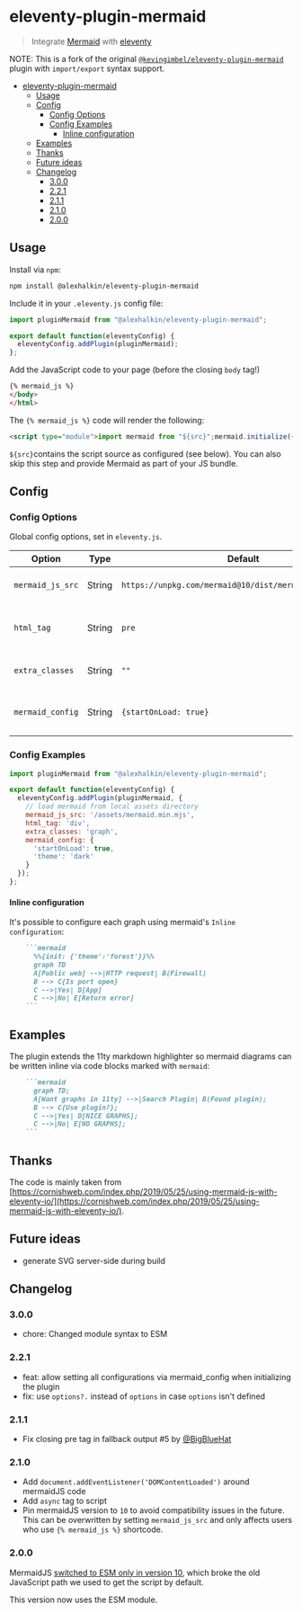 # eleventy-plugin-mermaid
> Integrate [Mermaid](https://mermaid-js.github.io/mermaid/#/) with [eleventy](https://11ty.dev/)

NOTE: This is a fork of the original [`@kevingimbel/eleventy-plugin-mermaid`](https://www.npmjs.com/package/@kevingimbel/eleventy-plugin-mermaid) plugin with `import/export` syntax support.

<!-- BEGIN mktoc -->

- [eleventy-plugin-mermaid](#eleventy-plugin-mermaid)
  - [Usage](#usage)
  - [Config](#config)
    - [Config Options](#config-options)
    - [Config Examples](#config-examples)
      - [Inline configuration](#inline-configuration)
  - [Examples](#examples)
  - [Thanks](#thanks)
  - [Future ideas](#future-ideas)
  - [Changelog](#changelog)
    - [3.0.0](#300)
    - [2.2.1](#221)
    - [2.1.1](#211)
    - [2.1.0](#210)
    - [2.0.0](#200)
<!-- END mktoc -->

## Usage

Install via `npm`:

```bash
npm install @alexhalkin/eleventy-plugin-mermaid
```

Include it in your `.eleventy.js` config file:

```js
import pluginMermaid from "@alexhalkin/eleventy-plugin-mermaid";

export default function(eleventyConfig) {
  eleventyConfig.addPlugin(pluginMermaid);
};
```

Add the JavaScript code to your page (before the closing `body` tag!)

```html
{% mermaid_js %}
</body>
</html>
```

The `{% mermaid_js %}` code will render the following:

```html
<script type="module">import mermaid from "${src}";mermaid.initialize({startOnLoad:true});</script>
```

`${src}`contains the script source as configured (see below). You can also skip this step and provide Mermaid as part of your JS bundle.

## Config
### Config Options

Global config options, set in `eleventy.js`.

| Option      | Type | Default       | Description | 
| ----------- | ---- | ------------- | ----------- | 
| `mermaid_js_src` | String | `https://unpkg.com/mermaid@10/dist/mermaid.esm.min.mjs` | source from where Mermaid will be loaded |
| `html_tag` | String | `pre` | The wrapping HTML tag which the graph is rendered inside |
| `extra_classes` | String | `""` | Extra CSS classes assigned to the wrapping element |
| `mermaid_config` | String | `{startOnLoad: true}` | Define custom settings to be passed to `mermaid.initialize` |

### Config Examples

```js
import pluginMermaid from "@alexhalkin/eleventy-plugin-mermaid";

export default function(eleventyConfig) {
  eleventyConfig.addPlugin(pluginMermaid, {
    // load mermaid from local assets directory
    mermaid_js_src: '/assets/mermaid.min.mjs',
    html_tag: 'div',
    extra_classes: 'graph',
    mermaid_config: {
      'startOnLoad': true,
      'theme': 'dark'
    }
  });
};
```

#### Inline configuration

It's possible to configure each graph using mermaid's `Inline configuration`:


```markdown
    ```mermaid
      %%{init: {'theme':'forest'}}%%
      graph TD
      A[Public web] -->|HTTP request| B(Firewall)
      B --> C{Is port open}
      C -->|Yes| D[App]
      C -->|No| E[Return error]
    ```

```
## Examples

The plugin extends the 11ty markdown highlighter so mermaid diagrams can be written inline via code blocks marked with `mermaid`:

```markdown
    ```mermaid
      graph TD;
      A[Want graphs in 11ty] -->|Search Plugin| B(Found plugin);
      B --> C{Use plugin?};
      C -->|Yes| D[NICE GRAPHS];
      C -->|No| E[NO GRAPHS];
    ```
```

## Thanks

The code is mainly taken from [https://cornishweb.com/index.php/2019/05/25/using-mermaid-js-with-eleventy-io/](https://cornishweb.com/index.php/2019/05/25/using-mermaid-js-with-eleventy-io/).

## Future ideas

- generate SVG server-side during build

## Changelog

### 3.0.0

- chore: Changed module syntax to ESM

### 2.2.1

- feat: allow setting all configurations via mermaid_config when initializing the plugin
- fix: use `options?.` instead of `options` in case `options` isn't defined

### 2.1.1

- Fix closing pre tag in fallback output #5 by [@BigBlueHat](https://github.com/BigBlueHat)

### 2.1.0

- Add `document.addEventListener('DOMContentLoaded')` around mermaidJS code
- Add `async` tag to script
- Pin mermaidJS version to `10` to avoid compatibility issues in the future. This can be overwritten by setting `mermaid_js_src` and only affects users who use `{% mermaid_js %}` shortcode.

### 2.0.0

MermaidJS [switched to ESM only in version 10](https://github.com/mermaid-js/mermaid/issues/3590), which broke the old JavaScript path we used to get the script by default.

This version now uses the ESM module.
